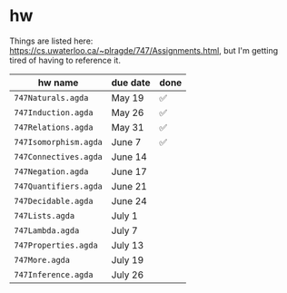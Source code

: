# hw

Things are listed here: https://cs.uwaterloo.ca/~plragde/747/Assignments.html, but I'm getting tired of having to reference it.

| hw name               | due date | done     |
| --------------------- | -------- | -------- |
| `747Naturals.agda`    | May 19   | &#x2705; |
| `747Induction.agda`   | May 26   | &#x2705; |
| `747Relations.agda`   | May 31   | &#x2705; |
| `747Isomorphism.agda` | June 7   | &#x2705; |
| `747Connectives.agda` | June 14  |          |
| `747Negation.agda`    | June 17  |          |
| `747Quantifiers.agda` | June 21  |          |
| `747Decidable.agda`   | June 24  |          |
| `747Lists.agda`       | July 1   |          |
| `747Lambda.agda`      | July 7   |          |
| `747Properties.agda`  | July 13  |          |
| `747More.agda`        | July 19  |          |
| `747Inference.agda`   | July 26  |          |
